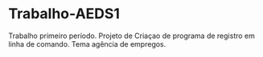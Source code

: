 # Trabalho-AEDS1
Trabalho primeiro período.
Projeto de Criaçao de programa de registro em linha de comando.
Tema agência de empregos.
